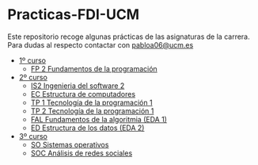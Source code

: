 # Practicas-FDI-UCM
Este repositorio recoge algunas prácticas de las asignaturas de la carrera.
Para dudas al respecto contactar con pabloa06@ucm.es

- [1º curso](https://github.com/PabloAvg/Practicas-FDI-UCM/tree/main/Primero)
	- [FP 2 Fundamentos de la programación](https://github.com/PabloAvg/Practicas-FDI-UCM/tree/main/Primero/FP2/)
- [2º curso](https://github.com/PabloAvg/Practicas-FDI-UCM/tree/main/Segundo)
	- [IS2 Ingenieria del software 2](https://github.com/PabloAvg/Practicas-FDI-UCM/tree/main/Segundo/IS2/)
	- [EC Estructura de computadores](https://github.com/PabloAvg/Practicas-FDI-UCM/tree/main/Segundo/EC)
	- [TP 1 Tecnología de la programación 1](https://github.com/PabloAvg/Practicas-FDI-UCM/tree/main/Segundo/TP1)
	- [TP 2 Tecnología de la programación 1](https://github.com/PabloAvg/Practicas-FDI-UCM/tree/main/Segundo/TP2)
	- [FAL Fundamentos de la algoritmia (EDA 1)](https://github.com/PabloAvg/Practicas-FDI-UCM/tree/main/Segundo/FAL)
	- [ED Estructura de los datos (EDA 2)](https://github.com/PabloAvg/Practicas-FDI-UCM/tree/main/Segundo/ED)
- [3º curso](https://github.com/PabloAvg/Practicas-FDI-UCM/tree/main/Tercero)	
	- [SO Sistemas operativos](https://github.com/PabloAvg/Practicas-FDI-UCM/tree/main/Tercero/SO)	
	- [SOC Análisis de redes sociales](https://github.com/PabloAvg/Practicas-FDI-UCM/tree/main/Tercero/SOC)
